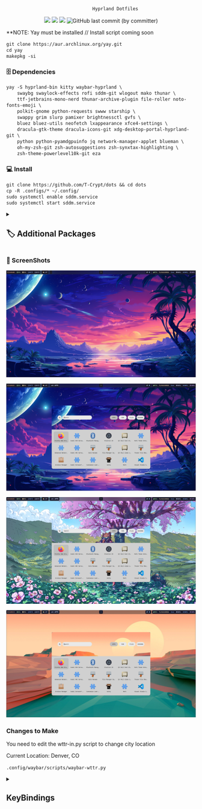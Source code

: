                                     Hyprland Dotfiles

<p align="center">
  <img src="https://img.shields.io/github/stars/T-Crypt/dots?style=for-the-badge&color=7DCFFF">
  <img src="https://img.shields.io/github/issues/T-Crypt/dots?&style=for-the-badge&color=E0AF68">
  <img src="https://img.shields.io/github/forks/T-Crypt/dots?&style=for-the-badge&color=F7768E">
  <img alt="GitHub last commit (by committer)" src="https://img.shields.io/github/last-commit/T-Crypt/dots?style=for-the-badge&color=AD8EE6">
  </p>


**NOTE: Yay must be installed // Install script coming soon

```
git clone https://aur.archlinux.org/yay.git
cd yay
makepkg -si
```


### 🗄️ Dependencies 

```
yay -S hyprland-bin kitty waybar-hyprland \
    swaybg swaylock-effects rofi sddm-git wlogout mako thunar \
    ttf-jetbrains-mono-nerd thunar-archive-plugin file-roller noto-fonts-emoji \
    polkit-gnome python-requests swww starship \
    swappy grim slurp pamixer brightnessctl gvfs \
    bluez bluez-utils neofetch lxappearance xfce4-settings \
    dracula-gtk-theme dracula-icons-git xdg-desktop-portal-hyprland-git \
    python python-pyamdgpuinfo jq network-manager-applet blueman \
    oh-my-zsh-git zsh-autosuggestions zsh-synxtax-highlighting \
    zsh-theme-powerlevel10k-git eza 
```

### 💻 Install

```
git clone https://github.com/T-Crypt/dots && cd dots
cp -R .configs/* ~/.config/
sudo systemctl enable sddm.service
sudo systemctl start sddm.service
```

<details> 
  <summary><h2>🏷️ Additional Packages </h2></summary>
<div class="box">
 <pre>
   <code>
     yay -S firefox visual-studio-code-bin 
   </code>
 </pre>


</details>

### 🐜 ScreenShots

![](./assets/swappy1.png)

![](./assets/swappy2.png)

![](./assets/swappy3.png)

![](./assets/swappy4.png)


### Changes to Make

You need to edit the wttr-in.py script to change city location

Current Location: Denver, CO

`.config/waybar/scripts/waybar-wttr.py`


<details> 
  <summary><h2> KeyBindings </h2></summary>

| Keys | Action |
| :--  | :-- |
| <kbd>Super</kbd> + <kbd>Q</kbd> | quit active/focused window
| <kbd>Super</kbd> + <kbd>W</kbd> | Change Wallpaper
| <kbd>Super</kbd> + <kbd>T</kbd> | launch kitty terminal
| <kbd>Super</kbd> + <kbd>E</kbd> | launch Thunar
| <kbd>Super</kbd> + <kbd>C</kbd> | launch vscode
| <kbd>Super</kbd> + <kbd>F</kbd> | launch firefox
| <kbd>Super</kbd> + <kbd>A</kbd> | launch desktop applications (rofi)
| <kbd>Super</kbd> + <kbd>L</kbd> | lock screen
| <kbd>Super</kbd> + <kbd>V</kbd> | Toggle Floating
| <kbd>Super</kbd> + <kbd>J</kbd> | Toggle Split
| <kbd>Super</kbd> + <kbd>S</kbd> | Print Screen Tool
| <kbd>Super</kbd> + <kbd>MouseScroll</kbd> | cycle through workspaces
| <kbd>Super</kbd> + <kbd>[0-9]</kbd> | switch to workspace [0-9]
| <kbd>Super</kbd> + <kbd>Shift</kbd> + <kbd>[0-9]</kbd> | move active window to workspace [0-9]

</details>

